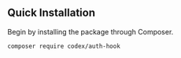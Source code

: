 <!---
title: Overview
author: Sebwite
-->

## Quick Installation

Begin by installing the package through Composer.

```bash
composer require codex/auth-hook
```

